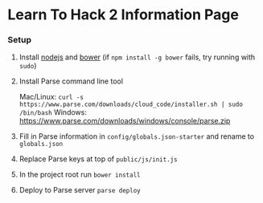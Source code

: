 Learn To Hack 2 Information Page
================================

### Setup
1. Install [nodejs](http://nodejs.org) and [bower](http://bower.io) (if `npm install -g bower` fails, try running with `sudo`)
2. Install Parse command line tool
    
    Mac/Linux: `curl -s https://www.parse.com/downloads/cloud_code/installer.sh | sudo /bin/bash`
    Windows: https://www.parse.com/downloads/windows/console/parse.zip

3. Fill in Parse information in `config/globals.json-starter` and rename to `globals.json`
4. Replace Parse keys at top of `public/js/init.js`
5. In the project root run `bower install`
6. Deploy to Parse server `parse deploy`